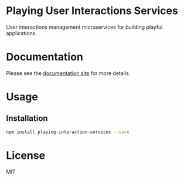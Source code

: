 Playing User Interactions Services
==================================

User interactions management microservices for building playful applications.

# Documentation

Please see the [documentation site](https://playingio.github.io) for more details.

# Usage

## Installation

```bash
npm install playing-interaction-services --save
```

# License

MIT